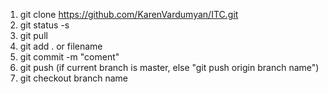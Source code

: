 1. git clone https://github.com/KarenVardumyan/ITC.git
2. git status -s
3. git pull 
4. git add . or filename
5. git commit -m "coment"
6. git push (if current branch is master, else "git push origin branch name")
7. git checkout branch name